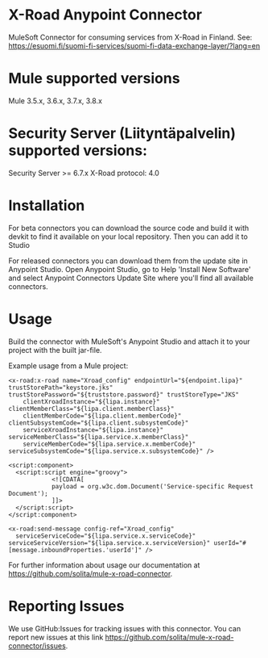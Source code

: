 # X-Road Anypoint Connector

MuleSoft Connector for consuming services from X-Road in Finland. See: https://esuomi.fi/suomi-fi-services/suomi-fi-data-exchange-layer/?lang=en

# Mule supported versions
Mule 3.5.x, 3.6.x, 3.7.x, 3.8.x

# Security Server (Liityntäpalvelin) supported versions:
Security Server >= 6.7.x
X-Road protocol: 4.0

# Installation 
For beta connectors you can download the source code and build it with devkit to find it available on your local repository. Then you can add it to Studio

For released connectors you can download them from the update site in Anypoint Studio. 
Open Anypoint Studio, go to Help 'Install New Software' and select Anypoint Connectors Update Site where you'll find all available connectors.

# Usage
Build the connector with MuleSoft's Anypoint Studio and attach it to your project with the built jar-file.

Example usage from a Mule project:

    <x-road:x-road name="Xroad_config" endpointUrl="${endpoint.lipa}" trustStorePath="keystore.jks" trustStorePassword="${truststore.password}" trustStoreType="JKS"
        clientXroadInstance="${lipa.instance}" clientMemberClass="${lipa.client.memberClass}"
        clientMemberCode="${lipa.client.memberCode}" clientSubsystemCode="${lipa.client.subsystemCode}"
        serviceXroadInstance="${lipa.instance}" serviceMemberClass="${lipa.service.x.memberClass}"
        serviceMemberCode="${lipa.service.x.memberCode}" serviceSubsystemCode="${lipa.service.x.subsystemCode}" />

    <script:component>
      <script:script engine="groovy">
                <![CDATA[
                payload = org.w3c.dom.Document('Service-specific Request Document');
                ]]>
      </script:script>
    </script:component>

    <x-road:send-message config-ref="Xroad_config"
      serviceServiceCode="${lipa.service.x.serviceCode}" serviceServiceVersion="${lipa.service.x.serviceVersion}" userId="#[message.inboundProperties.'userId']" />

For further information about usage our documentation at https://github.com/solita/mule-x-road-connector.

# Reporting Issues

We use GitHub:Issues for tracking issues with this connector. You can report new issues at this link https://github.com/solita/mule-x-road-connector/issues.